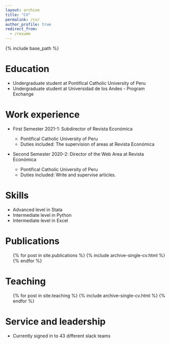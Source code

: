 ```yaml
---
layout: archive
title: "CV"
permalink: /cv/
author_profile: true
redirect_from:
  - /resume
---
```


{% include base_path %}

Education
======
* Undergraduate student at Pontifical Catholic University of Peru
* Undergraduate student at Universidad de los Andes - Program Exchange

Work experience
======
* First Semester 2021-1: Subdirector of Revista Económica
  * Pontifical Catholic University of Peru
  * Duties included: The supervision of areas at Revista Económica

* Second Semester 2020-2: Director of the Web Area at Revista Económica
  * Pontifical Catholic University of Peru
  * Duties included: Write and supervise articles.
  
Skills
======
* Advanced level in Stata
* Intermediate level in Python
* Intermediate level in Excel 

Publications
======
  <ul>{% for post in site.publications %}
    {% include archive-single-cv.html %}
  {% endfor %}</ul>

Teaching
======
  <ul>{% for post in site.teaching %}
    {% include archive-single-cv.html %}
  {% endfor %}</ul>
  
Service and leadership
======
* Currently signed in to 43 different slack teams
